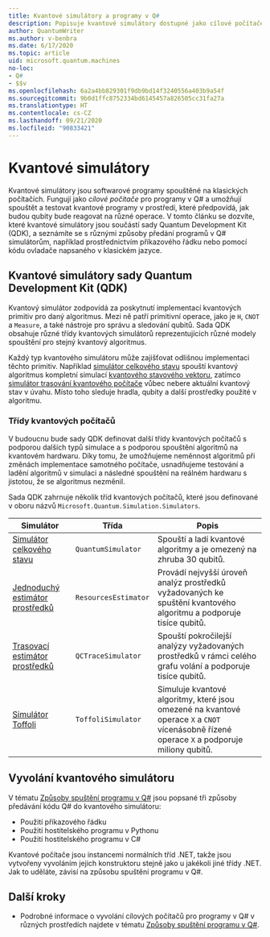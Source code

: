 ```yaml
---
title: Kvantové simulátory a programy v Q#
description: Popisuje kvantové simulátory dostupné jako cílové počítače pro programy v Q#.
author: QuantumWriter
ms.author: v-benbra
ms.date: 6/17/2020
ms.topic: article
uid: microsoft.quantum.machines
no-loc:
- Q#
- $$v
ms.openlocfilehash: 6a2a4bb829301f9db9bd14f3240556a403b9a54f
ms.sourcegitcommit: 9b0d1ffc8752334bd6145457a826505cc31fa27a
ms.translationtype: HT
ms.contentlocale: cs-CZ
ms.lasthandoff: 09/21/2020
ms.locfileid: "90833421"
---
```

# <a name="quantum-simulators"></a>Kvantové simulátory

Kvantové simulátory jsou softwarové programy spouštěné na klasických počítačích. Fungují jako *cílové počítače* pro programy v Q# a umožňují spouštět a testovat kvantové programy v prostředí, které předpovídá, jak budou qubity bude reagovat na různé operace. V tomto článku se dozvíte, které kvantové simulátory jsou součástí sady Quantum Development Kit (QDK), a seznámíte se s různými způsoby předání programů v Q# simulátorům, například prostřednictvím příkazového řádku nebo pomocí kódu ovladače napsaného v klasickém jazyce.  



## <a name="the-quantum-development-kit-qdk-quantum-simulators"></a>Kvantové simulátory sady Quantum Development Kit (QDK)

Kvantový simulátor zodpovídá za poskytnutí implementací kvantových primitiv pro daný algoritmus. Mezi ně patří primitivní operace, jako je `H`, `CNOT` a `Measure`, a také nástroje pro správu a sledování qubitů. Sada QDK obsahuje různé třídy kvantových simulátorů reprezentujících různé modely spouštění pro stejný kvantový algoritmus. 


Každý typ kvantového simulátoru může zajišťovat odlišnou implementaci těchto primitiv. Například [simulátor celkového stavu](xref:microsoft.quantum.machines.full-state-simulator) spouští kvantový algoritmus kompletní simulací [kvantového stavového vektoru](xref:microsoft.quantum.glossary#quantum-state), zatímco [simulátor trasování kvantového počítače](xref:microsoft.quantum.machines.qc-trace-simulator.intro) vůbec nebere aktuální kvantový stav v úvahu. Místo toho sleduje hradla, qubity a další prostředky použité v algoritmu.

### <a name="quantum-machine-classes"></a>Třídy kvantových počítačů

V budoucnu bude sady QDK definovat další třídy kvantových počítačů s podporou dalších typů simulace a s podporou spouštění algoritmů na kvantovém hardwaru. Díky tomu, že umožňujeme neměnnost algoritmů při změnách implementace samotného počítače, usnadňujeme testování a ladění algoritmů v simulaci a následné spouštění na reálném hardwaru s jistotou, že se algoritmus nezměnil.

Sada QDK zahrnuje několik tříd kvantových počítačů, které jsou definované v oboru názvů `Microsoft.Quantum.Simulation.Simulators`.

|Simulátor |Třída|Popis|
|-----|------|---|
|[Simulátor celkového stavu](xref:microsoft.quantum.machines.full-state-simulator)| `QuantumSimulator` | Spouští a ladí kvantové algoritmy a je omezený na zhruba 30 qubitů. |
|[Jednoduchý estimátor prostředků](xref:microsoft.quantum.machines.resources-estimator)| `ResourcesEstimator` | Provádí nejvyšší úroveň analýz prostředků vyžadovaných ke spuštění kvantového algoritmu a podporuje tisíce qubitů.|
|[Trasovací estimátor prostředků](xref:microsoft.quantum.machines.qc-trace-simulator.intro)|  `QCTraceSimulator` |Spouští pokročilejší analýzy vyžadovaných prostředků v rámci celého grafu volání a podporuje tisíce qubitů.|
|[Simulátor Toffoli](xref:microsoft.quantum.machines.toffoli-simulator)| `ToffoliSimulator` |Simuluje kvantové algoritmy, které jsou omezené na kvantové operace `X` a `CNOT` vícenásobně řízené operace `X` a podporuje miliony qubitů. |

## <a name="invoking-the-quantum-simulator"></a>Vyvolání kvantového simulátoru

V tématu [Způsoby spuštění programu v Q#](xref:microsoft.quantum.guide.host-programs) jsou popsané tři způsoby předávání kódu Q# do kvantového simulátoru: 

* Použití příkazového řádku
* Použití hostitelského programu v Pythonu
* Použití hostitelského programu v C#

Kvantové počítače jsou instancemi normálních tříd .NET, takže jsou vytvořeny vyvoláním jejich konstruktoru stejně jako u jakékoli jiné třídy .NET. Jak to uděláte, závisí na způsobu spuštění programu v Q#.

## <a name="next-steps"></a>Další kroky

* Podrobné informace o vyvolání cílových počítačů pro programy v Q# v různých prostředích najdete v tématu [Způsoby spuštění programu v Q#](xref:microsoft.quantum.guide.host-programs).
